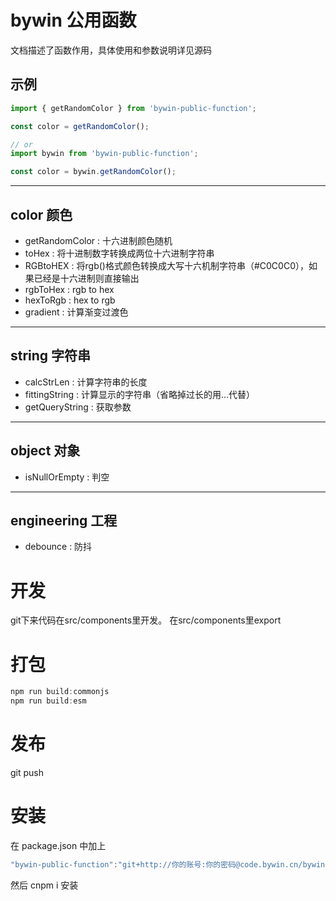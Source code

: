 # bywin 公用函数 
文档描述了函数作用，具体使用和参数说明详见源码

## 示例
```js
import { getRandomColor } from 'bywin-public-function';

const color = getRandomColor();

// or
import bywin from 'bywin-public-function';

const color = bywin.getRandomColor();


```
-----
## color 颜色
- getRandomColor :
十六进制颜色随机
- toHex :
将十进制数字转换成两位十六进制字符串
- RGBtoHEX :
将rgb()格式颜色转换成大写十六机制字符串（#C0C0C0），如果已经是十六进制则直接输出
- rgbToHex :
rgb to hex
- hexToRgb :
hex to rgb
- gradient :
计算渐变过渡色

-----
## string 字符串
- calcStrLen :
计算字符串的长度
- fittingString :
计算显示的字符串（省略掉过长的用...代替）
- getQueryString :
获取参数

------------------------
## object 对象
- isNullOrEmpty :
判空

------------------------
## engineering 工程
- debounce :
防抖



# 开发 
git下来代码在src/components里开发。
在src/components里export
# 打包
```js
npm run build:commonjs                                                               
npm run build:esm
```
# 发布
git push

# 安装 
在 package.json 中加上
```js
"bywin-public-function":"git+http://你的账号:你的密码@code.bywin.cn/bywin-components/bywin-public-function.git"
```

然后 cnpm i 安装